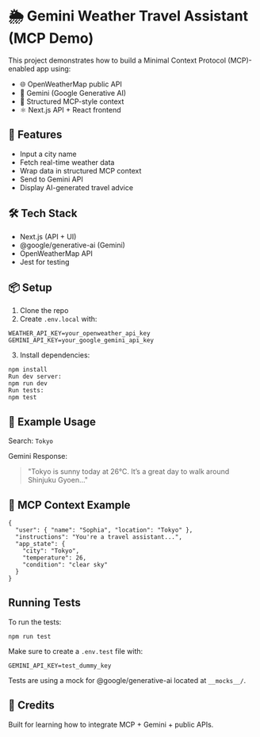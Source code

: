 # 🌦️ Gemini Weather Travel Assistant (MCP Demo)

This project demonstrates how to build a Minimal Context Protocol (MCP)-enabled app using:

- 🌐 OpenWeatherMap public API
- 🧠 Gemini (Google Generative AI)
- 🧩 Structured MCP-style context
- ⚛️ Next.js API + React frontend

## 🚀 Features

- Input a city name
- Fetch real-time weather data
- Wrap data in structured MCP context
- Send to Gemini API
- Display AI-generated travel advice

## 🛠 Tech Stack

- Next.js (API + UI)
- @google/generative-ai (Gemini)
- OpenWeatherMap API
- Jest for testing

## 📦 Setup

1. Clone the repo
2. Create `.env.local` with:
```
WEATHER_API_KEY=your_openweather_api_key
GEMINI_API_KEY=your_google_gemini_api_key
```

3. Install dependencies:
```
npm install
Run dev server:
npm run dev
Run tests:
npm test
```

## 🧪 Example Usage

Search: `Tokyo`

Gemini Response:

> "Tokyo is sunny today at 26°C. It’s a great day to walk around Shinjuku Gyoen..."

## 🧠 MCP Context Example

```
{
  "user": { "name": "Sophia", "location": "Tokyo" },
  "instructions": "You're a travel assistant...",
  "app_state": {
    "city": "Tokyo",
    "temperature": 26,
    "condition": "clear sky"
  }
}
```

## Running Tests

To run the tests:

```
npm run test
```

Make sure to create a `.env.test` file with:
```
GEMINI_API_KEY=test_dummy_key
```

Tests are using a mock for @google/generative-ai located at `__mocks__/`.

## 📎 Credits

Built for learning how to integrate MCP + Gemini + public APIs.